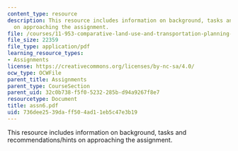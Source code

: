 ```yaml
---
content_type: resource
description: This resource includes information on background, tasks and recommendations/hints
  on approaching the assignment.
file: /courses/11-953-comparative-land-use-and-transportation-planning-spring-2006/736dee2539daff504ad11eb5c47e3b19_assn6.pdf
file_size: 22359
file_type: application/pdf
learning_resource_types:
- Assignments
license: https://creativecommons.org/licenses/by-nc-sa/4.0/
ocw_type: OCWFile
parent_title: Assignments
parent_type: CourseSection
parent_uid: 32c0b738-f5f0-5232-285b-d94a9267f8e7
resourcetype: Document
title: assn6.pdf
uid: 736dee25-39da-ff50-4ad1-1eb5c47e3b19
---
```

This resource includes information on background, tasks and recommendations/hints on approaching the assignment.